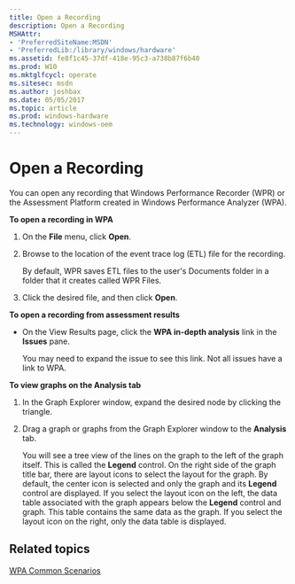 ```yaml
---
title: Open a Recording
description: Open a Recording
MSHAttr:
- 'PreferredSiteName:MSDN'
- 'PreferredLib:/library/windows/hardware'
ms.assetid: fe8f1c45-37df-418e-95c3-a738b87f6b40
ms.prod: W10
ms.mktglfcycl: operate
ms.sitesec: msdn
ms.author: joshbax
ms.date: 05/05/2017
ms.topic: article
ms.prod: windows-hardware
ms.technology: windows-oem
---
```


# Open a Recording


You can open any recording that Windows Performance Recorder (WPR) or the Assessment Platform created in Windows Performance Analyzer (WPA).

**To open a recording in WPA**

1.  On the **File** menu, click **Open**.

2.  Browse to the location of the event trace log (ETL) file for the recording.

    By default, WPR saves ETL files to the user's Documents folder in a folder that it creates called WPR Files.

3.  Click the desired file, and then click **Open**.

**To open a recording from assessment results**

-   On the View Results page, click the **WPA in-depth analysis** link in the **Issues** pane.

    You may need to expand the issue to see this link. Not all issues have a link to WPA.

**To view graphs on the Analysis tab**

1.  In the Graph Explorer window, expand the desired node by clicking the triangle.

2.  Drag a graph or graphs from the Graph Explorer window to the **Analysis** tab.

    You will see a tree view of the lines on the graph to the left of the graph itself. This is called the **Legend** control. On the right side of the graph title bar, there are layout icons to select the layout for the graph. By default, the center icon is selected and only the graph and its **Legend** control are displayed. If you select the layout icon on the left, the data table associated with the graph appears below the **Legend** control and graph. This table contains the same data as the graph. If you select the layout icon on the right, only the data table is displayed.

## Related topics


[WPA Common Scenarios](windows-performance-analyzer-common-scenarios.md)

 

 







